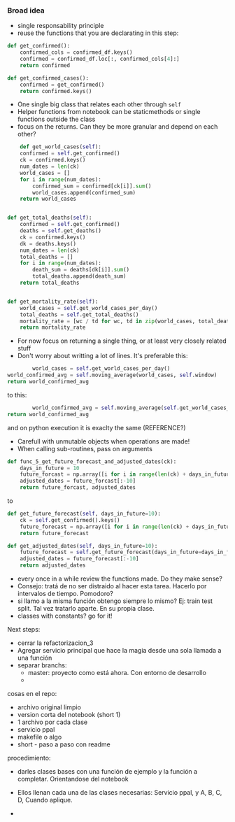 ### Broad idea

- single responsability principle
- reuse the functions that you are declarating in this step:
```python
def get_confirmed():
    confirmed_cols = confirmed_df.keys()
    confirmed = confirmed_df.loc[:, confirmed_cols[4]:]
    return confirmed

def get_confirmed_cases():
    confirmed = get_confirmed()
    return confirmed.keys()
```
- One single big class that relates each other through `self`
- Helper functions from notebook can be staticmethods or single functions outside the class
- focus on the returns. Can they be more granular and depend on each other?

```python
    def get_world_cases(self):
    confirmed = self.get_confirmed()
    ck = confirmed.keys()
    num_dates = len(ck)
    world_cases = []
    for i in range(num_dates):
        confirmed_sum = confirmed[ck[i]].sum()
        world_cases.append(confirmed_sum)
    return world_cases


def get_total_deaths(self):
    confirmed = self.get_confirmed()
    deaths = self.get_deaths()
    ck = confirmed.keys()
    dk = deaths.keys()
    num_dates = len(ck)
    total_deaths = []
    for i in range(num_dates):
        death_sum = deaths[dk[i]].sum()
        total_deaths.append(death_sum)
    return total_deaths


def get_mortality_rate(self):
    world_cases = self.get_world_cases_per_day()
    total_deaths = self.get_total_deaths()
    mortality_rate = [wc / td for wc, td in zip(world_cases, total_deaths)]
    return mortality_rate
```
- For now focus on returning a single thing, or at least very closely related stuff
- Don't worry about writting a lot of lines. It's preferable this:

```python
        world_cases = self.get_world_cases_per_day()
world_confirmed_avg = self.moving_average(world_cases, self.window)
return world_confirmed_avg
```
  to this:

```python
        world_confirmed_avg = self.moving_average(self.get_world_cases_per_day(), self.window)
return world_confirmed_avg
```
and on python execution it is exaclty the same (REFERENCE?)
- Carefull with unmutable objects when operations are made!
- When calling sub-routines, pass on arguments
```python
def func_5_get_future_forecast_and_adjusted_dates(ck):
    days_in_future = 10
    future_forcast = np.array([i for i in range(len(ck) + days_in_future)]).reshape(-1, 1)
    adjusted_dates = future_forcast[:-10]
    return future_forcast, adjusted_dates
```
to
```python
def get_future_forecast(self, days_in_future=10):
    ck = self.get_confirmed().keys()
    future_forecast = np.array([i for i in range(len(ck) + days_in_future)]).reshape(-1, 1)
    return future_forecast

def get_adjusted_dates(self, days_in_future=10):
    future_forecast = self.get_future_forecast(days_in_future=days_in_future)
    adjusted_dates = future_forecast[:-10]
    return adjusted_dates
```
- every once in a while review the functions made. Do they make sense?
- Consejo: tratá de no ser distraido al hacer esta tarea. Hacerlo por intervalos de tiempo. Pomodoro?
- si llamo a la misma función obtengo siempre lo mismo? Ej: train test split.
  Tal vez tratarlo aparte. En su propia clase.
- classes with constants? go for it!
  


Next steps:
- cerrar la refactorizacion_3
- Agregar servicio principal que hace la magia desde una sola llamada a una función
- separar branchs:
  - master: proyecto como está ahora. Con entorno de desarrollo
  - 


cosas en el repo:
- archivo original limpio
- version corta del notebook (short 1)
- 1 archivo por cada clase
- servicio ppal
- makefile o algo
- short - paso a paso con readme


procedimiento:
- darles clases bases con una función de ejemplo y la función a completar. Orientandose del notebook
- Ellos llenan cada una de las clases necesarias: Servicio ppal, y A, B, C, D, Cuando aplique.


- 

